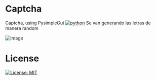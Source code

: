 # Captcha
Captcha, using PysimpleGui
[![python](https://img.shields.io/badge/Python-3.10-3776AB.svg?style=flat&logo=python&logoColor=white)](https://www.python.org)
Se van generando las letras de manera random

![image](https://github.com/WhoPotz/Captcha/assets/81332513/d4e76a79-abda-4ca0-a982-d267bf102b40)

# License
[![License: MIT](https://img.shields.io/badge/License-MIT-yellow.svg)](https://opensource.org/licenses/MIT)
